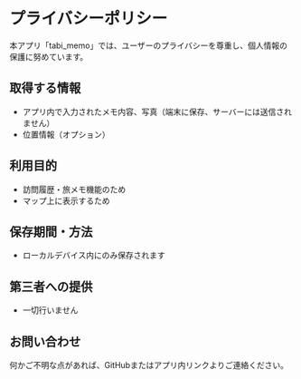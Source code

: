 # プライバシーポリシー

本アプリ「tabi_memo」では、ユーザーのプライバシーを尊重し、個人情報の保護に努めています。

## 取得する情報

- アプリ内で入力されたメモ内容、写真（端末に保存、サーバーには送信されません）
- 位置情報（オプション）

## 利用目的

- 訪問履歴・旅メモ機能のため
- マップ上に表示するため

## 保存期間・方法

- ローカルデバイス内にのみ保存されます

## 第三者への提供

- 一切行いません

## お問い合わせ

何かご不明な点があれば、GitHubまたはアプリ内リンクよりご連絡ください。
